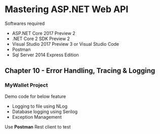 # Mastering ASP.NET Web API

Softwares required

* ASP.NET Core 2017 Preview 2
* .NET Core 2 SDK Preview 2
* Visual Studio 2017 Preview 3 or Visual Studio Code
* Postman
* Sql Server 2014 Express Edition

## Chapter 10 - Error Handling, Tracing & Logging

### MyWallet Project

Demo code for below feature

* Logging to file using NLog
* Database logging using Serilog
* Exception Management



Use **Postman** Rest client to test
